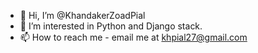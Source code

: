 - 👋 Hi, I’m @KhandakerZoadPial
- 👀 I’m interested in Python and Django stack.
- 📫 How to reach me - email me at khpial27@gmail.com

<!---
KhandakerZoadPial/KhandakerZoadPial is a ✨ special ✨ repository because its `README.md` (this file) appears on your GitHub profile.
You can click the Preview link to take a look at your changes.
--->
